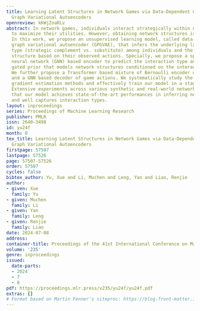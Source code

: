```yaml
---
title: Learning Latent Structures in Network Games via Data-Dependent Gated-Prior
  Graph Variational Autoencoders
openreview: kKWjZoaRLv
abstract: In network games, individuals interact strategically within network environments
  to maximize their utilities. However, obtaining network structures is challenging.
  In this work, we propose an unsupervised learning model, called data-dependent gated-prior
  graph variational autoencoder (GPGVAE), that infers the underlying latent interaction
  type (strategic complement vs. substitute) among individuals and the latent network
  structure based on their observed actions. Specially, we propose a spectral graph
  neural network (GNN) based encoder to predict the interaction type and a data-dependent
  gated prior that models network structures conditioned on the interaction type.
  We further propose a Transformer based mixture of Bernoulli encoder of network structures
  and a GNN based decoder of game actions. We systematically study the Monte Carlo
  gradient estimation methods and effectively train our model in a stage-wise fashion.
  Extensive experiments across various synthetic and real-world network games demonstrate
  that our model achieves state-of-the-art performances in inferring network structures
  and well captures interaction types.
layout: inproceedings
series: Proceedings of Machine Learning Research
publisher: PMLR
issn: 2640-3498
id: yu24f
month: 0
tex_title: Learning Latent Structures in Network Games via Data-Dependent Gated-Prior
  Graph Variational Autoencoders
firstpage: 57507
lastpage: 57526
page: 57507-57526
order: 57507
cycles: false
bibtex_author: Yu, Xue and Li, Muchen and Leng, Yan and Liao, Renjie
author:
- given: Xue
  family: Yu
- given: Muchen
  family: Li
- given: Yan
  family: Leng
- given: Renjie
  family: Liao
date: 2024-07-08
address:
container-title: Proceedings of the 41st International Conference on Machine Learning
volume: '235'
genre: inproceedings
issued:
  date-parts:
  - 2024
  - 7
  - 8
pdf: https://proceedings.mlr.press/v235/yu24f/yu24f.pdf
extras: []
# Format based on Martin Fenner's citeproc: https://blog.front-matter.io/posts/citeproc-yaml-for-bibliographies/
---
```

